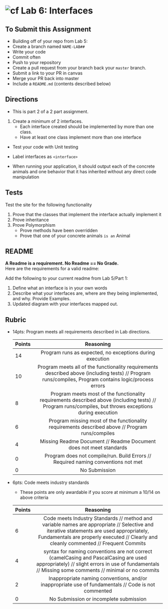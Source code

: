 ![cf](http://i.imgur.com/7v5ASc8.png) Lab 6: Interfaces
=====================================

## To Submit this Assignment
- Building off of your repo from Lab 5:
- Create a branch named `NAME-LAB##`
- Write your code
- Commit often
- Push to your repository
- Create a pull request from your branch back your `master` branch.
- Submit a link to your PR in canvas
- Merge your PR back into master
- Include a `README.md` (contents described below)

## Directions
- This is part 2 of a 2 part assignment. 
1. Create a minimum of 2 interfaces.
	- Each interface created should be implemented by more than one class.
	- Have at least one class implement more than one interface
- Test your code with Unit testing
- Label interfaces as `<interface>`

- When running your application, it should output each of the concrete animals and one 
behavior that it has inherited without any direct code manipulation


## Tests
Test the site for the following functionality
1. Prove that the classes that implement the interface actually implement it
2. Prove inheritance
3. Prove Polymorphism
	- Prove methods have been overridden
	- Prove that one of your concrete animals `is an` Animal

## README

**A Readme is a requirement. No Readme == No Grade.** <br />
Here are the requirements for a valid readme: <br />

Add the following to your current readme from Lab 5/Part 1:
1. Define what an interface is in your own words
1. Describe what your interfaces are, where are they being implemented, and why. Provide Examples.
1. Updated diagram with your interfaces mapped out. 


## Rubric
- 14pts: Program meets all requirements described in Lab directions.

	Points  | Reasoning | 
	 ------------ | :-----------: | 
	14       | Program runs as expected, no exceptions during execution |
	10       | Program meets all of the  functionality requirements described above (including tests) // Program runs/compiles, Program contains logic/process errors|
	8       | Program meets most of the functionality requirements described above (including tests)  // Program runs/compiles, but throws exceptions during execution |
	6       | Program missing most of the functionality requirements described above // Program runs/compiles |
	4       | Missing Readme Document // Readme Document does not meet standards |
	0       | Program does not compile/run. Build Errors // Required naming conventions not met |
	0       | No Submission |

- 6pts: Code meets industry standards
	- These points are only awardable if you score at minimum a 10/14 on above criteria

	Points  | Reasoning | 
	 ------------ | :-----------: | 
	6       | Code meets Industry Standards // method and variable names are appropriate // Selective and iterative statements are used appropriately, Fundamentals are properly executed // Clearly and cleanly commented // Frequent Commits |
	4       | syntax for naming conventions are not correct (camelCasing and PascalCasing are used appropriately) // slight errors in use of fundamentals // Missing some comments // minimal or no commits |
	2       | Inappropriate naming conventions, and/or inappropriate use of fundamentals // Code is not commented  |
	0       | No Submission or incomplete submission |

